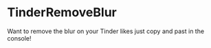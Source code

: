 # TinderRemoveBlur
Want to remove the blur on your Tinder likes just copy and past in the console! 

